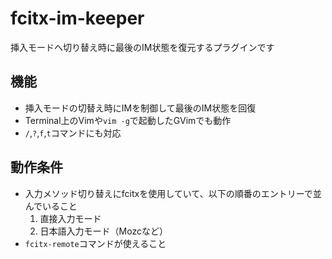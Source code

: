 # fcitx-im-keeper
挿入モードへ切り替え時に最後のIM状態を復元するプラグインです

## 機能
- 挿入モードの切替え時にIMを制御して最後のIM状態を回復
- Terminal上のVimや`vim -g`で起動したGVimでも動作
- `/`,`?`,`f`,`t`コマンドにも対応

## 動作条件
- 入力メソッド切り替えにfcitxを使用していて、以下の順番のエントリーで並んでいること
    1. 直接入力モード
    2. 日本語入力モード（Mozcなど）
- `fcitx-remote`コマンドが使えること
